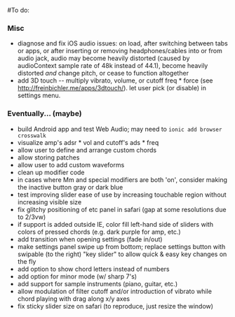 #To do:

### Misc
* diagnose and fix iOS audio issues: on load, after switching between tabs or apps, or after inserting or removing headphones/cables into or from audio jack, audio may become heavily distorted (caused by audioContext sample rate of 48k instead of 44.1), become heavily distorted *and* change pitch, or cease to function altogether
* add 3D touch -- multiply vibrato, volume, or cutoff freq * force (see http://freinbichler.me/apps/3dtouch/). let user pick (or disable) in settings menu.

### Eventually... (maybe)
* build Android app and test Web Audio; may need to `ionic add browser crosswalk`
* visualize amp's adsr \* vol and cutoff's ads \* freq
* allow user to define and arrange custom chords
* allow storing patches
* allow user to add custom waveforms
* clean up modifier code
* in cases where Mm and special modifiers are both 'on', consider making the inactive button gray or dark blue
* test improving slider ease of use by increasing touchable region without increasing visible size
* fix glitchy positioning of etc panel in safari (gap at some resolutions due to 2/3vw)
* if support is added outside IE, color fill left-hand side of sliders with colors of pressed chords (e.g. dark purple for amp, etc.)
* add transition when opening settings (fade in/out)
* make settings panel swipe up from bottom; replace settings button with swipable (to the right) "key slider" to allow quick & easy key changes on the fly
* add option to show chord letters instead of numbers
* add option for minor mode (w/ sharp 7's)
* add support for sample instruments (piano, guitar, etc.)
* allow modulation of filter cutoff and/or introduction of vibrato while chord playing with drag along x/y axes
* fix sticky slider size on safari (to reproduce, just resize the window)
